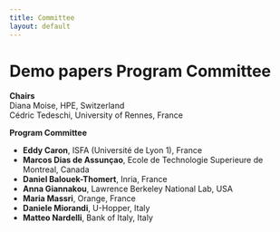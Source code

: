 ```yaml
---
title: Committee
layout: default
---
```


# Demo papers Program Committee

**Chairs**<br>
Diana Moise, HPE, Switzerland<br>
Cédric Tedeschi, University of Rennes, France<br>

**Program Committee**<br>

* **Eddy Caron**, ISFA (Université de Lyon 1), France<br>
* **Marcos Dias de Assunçao**, Ecole de Technologie Superieure de Montreal, Canada<br>
* **Daniel Balouek-Thomert**, Inria, France<br>
* **Anna Giannakou**, Lawrence Berkeley National Lab, USA<br>
* **Maria Massri**, Orange, France<br>
* **Daniele Miorandi**, U-Hopper, Italy<br>
* **Matteo Nardelli**, Bank of Italy, Italy<br>
